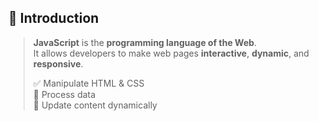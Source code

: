 ## 🚀 Introduction

> **JavaScript** is the **programming language of the Web**.  
> It allows developers to make web pages **interactive**, **dynamic**, and **responsive**.
>
> ✅ Manipulate HTML & CSS  
> 🧮 Process data  
> 🔄 Update content dynamically
